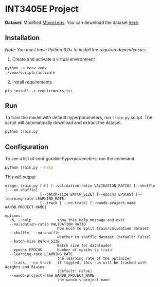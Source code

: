 # INT3405E Project
**Dataset**: Modified [MovieLens](https://grouplens.org/datasets/movielens/). You can download the dataset [here](https://drive.google.com/uc?id=1hUqu1mbFeTEfBvl-7fc56fHFfCSzIktD).

## Installation
*Note: You must have Python 3.9+ to install the required dependencies.*

1. Create and activate a virtual environment
```sh
python -m venv venv
./venv/scripts/activate
```
2. Install requirements
```
pip install -r requirements.txt
```

## Run
To train the model with default hyperparameters, run `train.py` script. The script will automatically download and extract the dataset.
```sh
python train.py
```
## Configuration
To see a list of configurable hyperparameters, run the command
```sh
python train.py --help
```
This will output
```
usage: train.py [-h] [--validation-ratio VALIDATION_RATIO] [--shuffle | --no-shuffle]
                [--batch-size BATCH_SIZE] [--epochs EPOCHS] [--learning-rate LEARNING_RATE]   
                [--track | --no-track] [--wandb-project-name WANDB_PROJECT_NAME]

options:
  -h, --help            show this help message and exit
  --validation-ratio VALIDATION_RATIO
                        how much to split train/validation dataset
  --shuffle, --no-shuffle
                        whether to shuffle dataset (default: False)
  --batch-size BATCH_SIZE
                        Batch size for dataloader
  --epochs EPOCHS       Number of epochs to train
  --learning-rate LEARNING_RATE
                        the learning rate of the optimizer
  --track, --no-track   if toggled, this run will be tracked with Weights and Biases
                        (default: False)
  --wandb-project-name WANDB_PROJECT_NAME
                        the wandb's project name
```